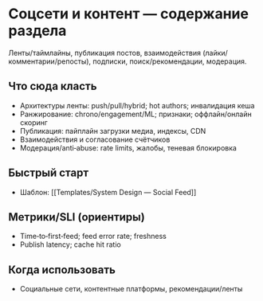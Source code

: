 # Соцсети и контент — содержание раздела

Ленты/таймлайны, публикация постов, взаимодействия (лайки/комментарии/репосты), подписки, поиск/рекомендации, модерация.

## Что сюда класть
- Архитектуры ленты: push/pull/hybrid; hot authors; инвалидация кеша
- Ранжирование: chrono/engagement/ML; признаки; оффлайн/онлайн скоринг
- Публикация: пайплайн загрузки медиа, индексы, CDN
- Взаимодействия и согласование счётчиков
- Модерация/anti‑abuse: rate limits, жалобы, теневая блокировка

## Быстрый старт
- Шаблон: [[Templates/System Design — Social Feed]]

## Метрики/SLI (ориентиры)
- Time‑to‑first‑feed; feed error rate; freshness
- Publish latency; cache hit ratio

## Когда использовать
- Социальные сети, контентные платформы, рекомендации/ленты

